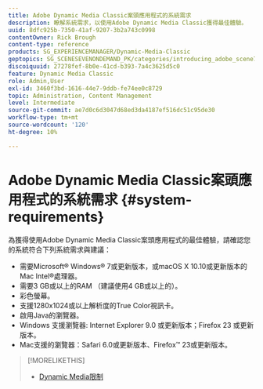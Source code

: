 ```yaml
---
title: Adobe Dynamic Media Classic案頭應用程式的系統需求
description: 瞭解系統需求，以使用Adobe Dynamic Media Classic獲得最佳體驗。
uuid: 8dfc925b-7350-41af-9207-3b2a743c0998
contentOwner: Rick Brough
content-type: reference
products: SG_EXPERIENCEMANAGER/Dynamic-Media-Classic
geptopics: SG_SCENESEVENONDEMAND_PK/categories/introducing_adobe_scene7
discoiquuid: 27278fef-8b0e-41cd-b393-7a4c3625d5c0
feature: Dynamic Media Classic
role: Admin,User
exl-id: 3460f3bd-1616-44e7-9ddb-fe74ee0c8729
topic: Administration, Content Management
level: Intermediate
source-git-commit: ae7d0c6d3047d68ed3da4187ef516dc51c95de30
workflow-type: tm+mt
source-wordcount: '120'
ht-degree: 10%

---
```


# Adobe Dynamic Media Classic案頭應用程式的系統需求 {#system-requirements}

為獲得使用Adobe Dynamic Media Classic案頭應用程式的最佳體驗，請確認您的系統符合下列系統需求與建議：

* 需要Microsoft® Windows® 7或更新版本，或macOS X 10.10或更新版本的Mac Intel®處理器。
* 需要3 GB或以上的RAM （建議使用4 GB或以上的）。
* 彩色螢幕。
* 支援1280x1024或以上解析度的True Color視訊卡。
* 啟用Java的瀏覽器。
* Windows 支援瀏覽器: Internet Explorer 9.0 或更新版本；Firefox 23 或更新版本。
* Mac支援的瀏覽器：Safari 6.0或更新版本、Firefox™ 23或更新版本。

>[!MORELIKETHIS]
>
>* [Dynamic Media限制](/help/using/limitations.md)

